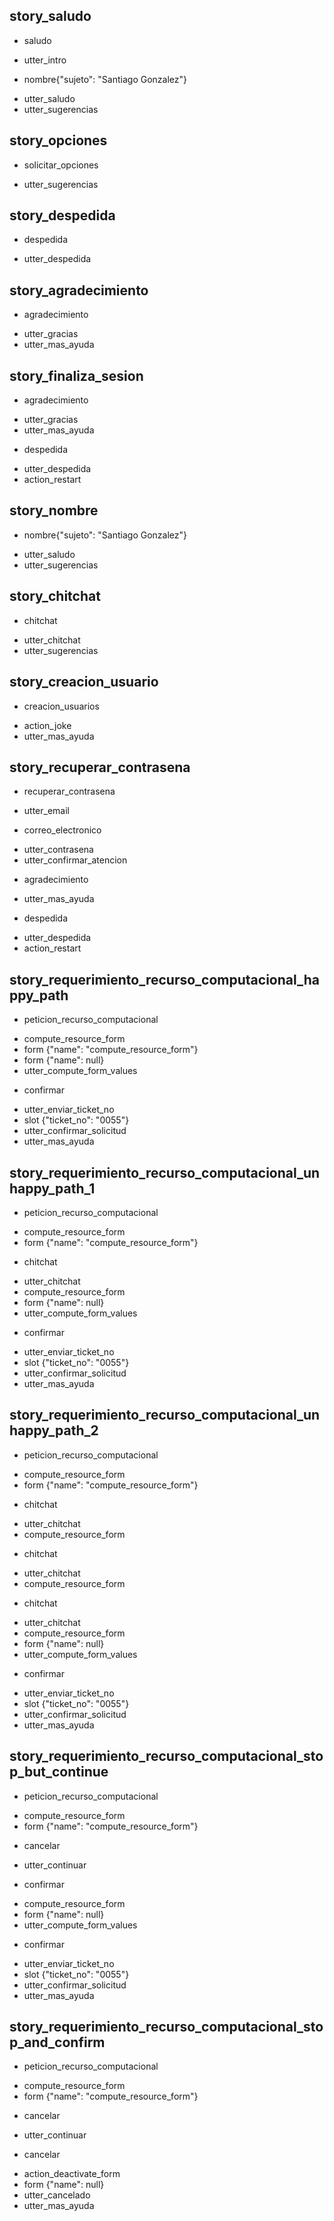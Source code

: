 ## story_saludo  <!--- The name of the story. It is not mandatory, but useful for debugging. -->
* saludo <!--- User input expressed as intent. In this case it represents users message 'Hola'. -->
 - utter_intro <!--- The response of the chatbot expressed as an action. In this case it represents chatbot's response '¿En que le puedo ayudar?' -->
* nombre{"sujeto": "Santiago Gonzalez"}
 - utter_saludo
 - utter_sugerencias
 
## story_opciones
* solicitar_opciones
 - utter_sugerencias
 
## story_despedida
* despedida
 - utter_despedida

## story_agradecimiento
* agradecimiento
 - utter_gracias
 - utter_mas_ayuda
 
## story_finaliza_sesion
* agradecimiento
 - utter_gracias
 - utter_mas_ayuda
* despedida
 - utter_despedida
 - action_restart
 
## story_nombre
* nombre{"sujeto": "Santiago Gonzalez"}
 - utter_saludo
 - utter_sugerencias
 
## story_chitchat
* chitchat
 - utter_chitchat
 - utter_sugerencias

## story_creacion_usuario
* creacion_usuarios
 - action_joke
 - utter_mas_ayuda
 
## story_recuperar_contrasena
* recuperar_contrasena
 - utter_email
* correo_electronico
 - utter_contrasena
 - utter_confirmar_atencion
* agradecimiento
 - utter_mas_ayuda
* despedida
 - utter_despedida
 - action_restart
 
## story_requerimiento_recurso_computacional_happy_path
* peticion_recurso_computacional
 - compute_resource_form
 - form {"name": "compute_resource_form"}
 - form {"name": null}
 - utter_compute_form_values
* confirmar
 - utter_enviar_ticket_no
 - slot {"ticket_no": "0055"}
 - utter_confirmar_solicitud
 - utter_mas_ayuda
 
## story_requerimiento_recurso_computacional_unhappy_path_1
* peticion_recurso_computacional
 - compute_resource_form
 - form {"name": "compute_resource_form"}
* chitchat
 - utter_chitchat
 - compute_resource_form
 - form {"name": null}
 - utter_compute_form_values
* confirmar
 - utter_enviar_ticket_no
 - slot {"ticket_no": "0055"}
 - utter_confirmar_solicitud
 - utter_mas_ayuda
 
## story_requerimiento_recurso_computacional_unhappy_path_2
* peticion_recurso_computacional
 - compute_resource_form
 - form {"name": "compute_resource_form"}
* chitchat
 - utter_chitchat
 - compute_resource_form
* chitchat
 - utter_chitchat
 - compute_resource_form
* chitchat
 - utter_chitchat
 - compute_resource_form
 - form {"name": null}
 - utter_compute_form_values
* confirmar
 - utter_enviar_ticket_no
 - slot {"ticket_no": "0055"}
 - utter_confirmar_solicitud
 - utter_mas_ayuda

## story_requerimiento_recurso_computacional_stop_but_continue
* peticion_recurso_computacional
 - compute_resource_form
 - form {"name": "compute_resource_form"}
* cancelar
 - utter_continuar
* confirmar
 - compute_resource_form
 - form {"name": null}
 - utter_compute_form_values
* confirmar
 - utter_enviar_ticket_no
 - slot {"ticket_no": "0055"}
 - utter_confirmar_solicitud
 - utter_mas_ayuda

## story_requerimiento_recurso_computacional_stop_and_confirm
* peticion_recurso_computacional
 - compute_resource_form
 - form {"name": "compute_resource_form"}
* cancelar
 - utter_continuar
* cancelar
 - action_deactivate_form
 - form {"name": null}
 - utter_cancelado
 - utter_mas_ayuda